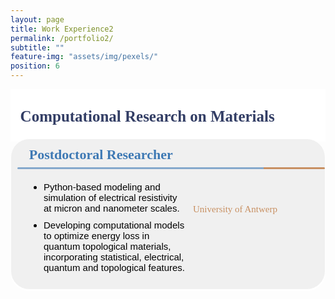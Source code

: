 ```yaml
---
layout: page
title: Work Experience2
permalink: /portfolio2/
subtitle: ""
feature-img: "assets/img/pexels/"
position: 6
---
```


<style>
    /* Style for the section titles */
    .textbox {
        display: flex;
        justify-content: space-between;
        background-color: white;
        line-height: 40px;
        margin-bottom: -5px;
    }

    .title-container {
        margin-left: 0.4em;
        margin-top: -0.1em;
        display: flex;
        align-items: center;
        margin-bottom: -5px;
    }

    .title-container i {
        margin-right: 5px;
        color: #abb8a0;
    }

    .title-container p {
        font-weight: bold;
        font-family: 'Garamond', serif;
        font-size: 25px;
        color: #333e65 ;
        margin-left: .2em;
    }

    /* Style for the subsections */
    .textbox2 {
        background-color: #f0f0f0;
            border: 1px solid white;
            border-radius: 30px 30px 30px 30px;
            padding: 1px ;
            margin:0;
            box-shadow: 0 2px 2px white;
            position: relative; 
            display: flex;
            align-items: center;
            /* Ensure rensure gradient line is positioned relative to this container */
    }

    .main-content {
    flex: 1;
    display: flex; /* Make.main-content a flex container */
    flex-direction: column; /* Stack children vertically */
    align-items: flex-start;
    }

    .main-content p {
    font-weight: bold;
    font-family: 'Garamond', serif;
    font-size: 22px;
    color: rgba(62, 121, 180, 1);
    margin-left: 1.2em;
    margin-top: 10px; /* Adjust vertical position */
    margin-bottom: 10px; /* Adjust vertical position */
}

    .main-content ul {
        font-size: 15px;
        font-family: 'Avenir Next LT Pro Regular', sans-serif;
        margin-left: 1.7em;
        color: black;
    }

    .main-content ul li {
        margin-bottom: 10px;
    }

    .gradient-line::before {
        content: '';
        position: absolute;
        top: 45px;
        left: 10px;
        width: 98%;
        height: 3px;
        background: linear-gradient(to right, rgba(62, 121, 180, 0.6) 80%,  rgba(200,144,98,1) 20%);
        border-radius: 10px;
    }

.additional-column {
    display: flex;
    flex-direction: column;
    justify-content: flex-start;
    align-items: flex-start;
    padding: 10px;
    width: 200px;
    height: auto;
}

.additional-column p,
.additional-column span {
    font-family: 'Avenir Next LT Pro';
    font-size: 15px;
    color: inherit;

}

/* Assuming you want to position the date span exactly at the top of the additional-column */
.additional-column span.date {
    position: absolute;
    top: 10px; /* Positions the date at the very top of the additional-column */
    left: 820px; /* Aligns the date to the left edge of the additional-column */
    margin-bottom: 10px; 
    font-family: 'Avenir Next LT Pro'; 
    font-size: 15px; 
    color: rgba(200,144,98,1);/* Adds some space below the date */
}

/* Other elements in the additional-column can remain as they are, unless you need to adjust their positions as well */
.additional-column p:not(.date) {
    margin-top: -10px; 
     color: rgba(200,144,98,1);
    /* Adds some space above the first paragraph after the date */
}


    /* Responsive adjustments for smaller screens */
    @media only screen and (max-width: 600px) {
        .title-container {
            flex-direction: column;
            align-items: flex-start;
            margin-left: 0;
            margin-top: 0;
            margin-bottom: 0;
        }

        .title-container i {
            margin-right: 0;
            margin-bottom: 5px;
        }

        .title-container p {
            font-size: 18px; /* Adjusted font size for smaller screens */
            margin-left: 0;
        }

        .textbox2 {
            flex-direction: column;
            align-items: flex-start;
        }

        .main-content p {
            font-size: 16px;
            margin-left: 0;
        }

        .main-content ul {
            margin-left: 1em;
        }

        .additional-column {
            width: 100%;
            height: auto;
            margin-top: 10px;
        }

        .additional-column p, .additional-column span {
            position: static;
            margin-top: 5px;
        }

        /* Add gradient line to textbox2 for small screens */
        .textbox2 .gradient-line::before {
            top: 47px; /* Adjust this value to fit your design */
            left: 10px;
            width: 98%;
            height: 3px;
            background: linear-gradient(to right, rgba(62, 121, 180, 0.6) 80%, rgba(64, 130, 109, 1) 20%);
            border-radius: 10px;
        }
    }
</style>

<body>
    <section>
        <div class="textbox">
            <div class="title-container">
                <i class="fa fa-briefcase"></i>
                <p>Computational Research on Materials</p>
            </div>
        </div>

<div class="textbox2">
            <div class="main-content">
                <div style="margin-left: 0.1em; margin-top: 0.1em;  margin-bottom: 0.1em;display: flex; align-items: center; margin-bottom: 5px;">
                    <p>Postdoctoral Researcher</p>
                </div>
                <ul>
                    <li>Python-based modeling and simulation of electrical resistivity at micron and nanometer scales.</li>
                    <li>Developing computational models to optimize energy loss in quantum topological materials, incorporating statistical, electrical, quantum and topological features.</li>
                </ul>
                <div class="gradient-line"></div>
            </div>
            <div class="additional-column">
                <p></p>
                <p><span class="date">10.2021-06.2023</span></p>
                <p><span class="location">University of Antwerp</span></p>
            </div>
        </div>
